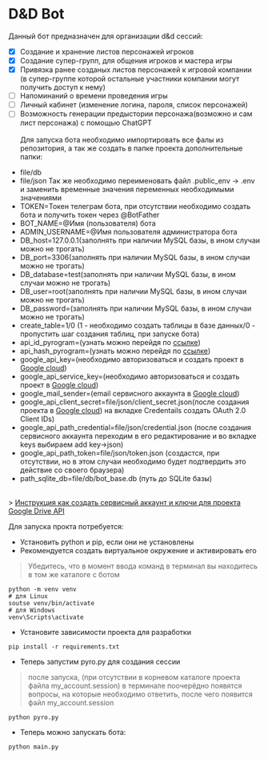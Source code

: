# D&D Bot
Данный бот предназначен для организации d&d сессий:
   - [x] Создание и хранение листов персонажей игроков
   - [x] Создание супер-групп, для общения игроков и мастера игры
   - [x] Привязка ранее созданых листов персонажей к игровой компании<br>
      (в супер-группе которой остальные участники компании могут получить доступ к нему) <br>
   - [ ] Напоминаний о времени проведения игры 
   - [ ] Личный кабинет (изменение логина, пароля, список персонажей)
   - [ ] Возможность генерации предыстории персонажа(возможно и сам лист персонажа) с помощью ChatGPT
<br><br>
Для запуска бота необходимо импортировать все фалы из репозитория, а так же создать в папке проекта дополнительные папки:
   - file/db
   - file/json
Так же необходимо переименовать файл .public_env -> .env и заменить временные значения переменных необходимыми значениями
   - TOKEN=Токен телеграм бота, при отсутствии необходимо создать бота и получить токен через @BotFather
   - BOT_NAME=@Имя (пользователя) бота 
   - ADMIN_USERNAME=@Имя пользователя администратора бота
   - DB_host=127.0.0.1(заполнять при наличии MySQL базы, в ином случаи можно не трогать)
   - DB_port=3306(заполнять при наличии MySQL базы, в ином случаи можно не трогать)
   - DB_database=test(заполнять при наличии MySQL базы, в ином случаи можно не трогать)
   - DB_user=root(заполнять при наличии MySQL базы, в ином случаи можно не трогать)
   - DB_password=(заполнять при наличии MySQL базы, в ином случаи можно не трогать)
   - create_table=1/0 (1 - необходимо создать таблицы в базе данных/0 - пропустить шаг создания таблиц, при запуске бота)
   - api_id_pyrogram=(узнать можно перейдя по <a href="https://my.telegram.org/apps">ссылке</a>)
   - api_hash_pyrogram=(узнать можно перейдя по <a href="https://my.telegram.org/apps">ссылке</a>)
   - google_api_key=(необходимо авторизоваться и создать проект в <a href="https://console.cloud.google.com/">Google cloud</a>)
   - google_api_service_key=(необходимо авторизоваться и создать проект в <a href="https://console.cloud.google.com/">Google cloud</a>)
   - google_mail_sender=(email сервисного аккаунта в <a href="https://console.cloud.google.com/">Google cloud</a>)
   - google_api_client_secret=file/json/client_secret.json(после создания проекта в <a href="https://console.cloud.google.com/">Google cloud</a>) на вкладке Credentails создать OAuth 2.0 Client IDs)
   - google_api_path_credential=file/json/credential.json (после создания сервисного аккаунта переходим в его редактирование и во вкладке keys выбираем add key->json)
   - google_api_path_token=file/json/token.json (создастся, при отсутствии, но в этом случаи необходимо будет подтвердить это действие со своего браузера)
   - path_sqlite_db=file/db/bot_base.db (путь до SQLite базы)
<br>
> <a href="https://gist.github.com/br4instormer/23745134ea82e9ce0a96b173bd3f2e6e#get-keys">Инструкция как создать сервисный аккаунт и ключи для проекта Google Drive API<a/>

 Для запуска прокта потребуется:
 - Установить python и pip, если они не установлены
 - Рекомендуется создать виртуальное окружение и активировать его
> Убедитесь, что в момент ввода команд в терминал вы находитесь в том же каталоге с ботом
```
python -m venv venv
# для Linux
soutse venv/bin/activate
# для Windows
venv\Scripts\activate
```
- Установите зависимости проекта для разработки
```
pip install -r requirements.txt
```
- Теперь запустим pyro.py для создания сессии
> после запуска, (при отсутствии в корневом каталоге проекта файла my_account.session) в терминале поочерёдно появятся вопросы, на которые необходимо ответить, после чего появится файл my_account.session 
```
python pyro.py
```
- Теперь можно запускать бота:
```
python main.py
```